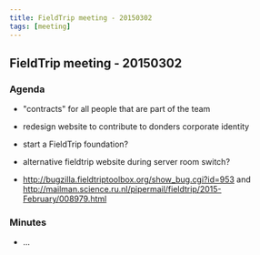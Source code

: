 ```yaml
---
title: FieldTrip meeting - 20150302
tags: [meeting]
---
```


## FieldTrip meeting - 20150302 

### Agenda

*  "contracts" for all people that are part of the team

*  redesign website to contribute to donders corporate identity

*  start a FieldTrip foundation?

*  alternative fieldtrip website during server room switch?

*  http://bugzilla.fieldtriptoolbox.org/show_bug.cgi?id=953 and http://mailman.science.ru.nl/pipermail/fieldtrip/2015-February/008979.html

### Minutes

*  ...

